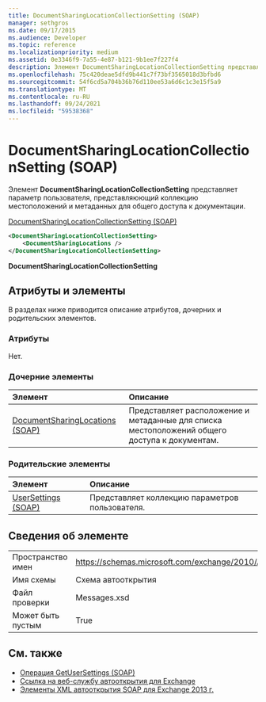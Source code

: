 ```yaml
---
title: DocumentSharingLocationCollectionSetting (SOAP)
manager: sethgros
ms.date: 09/17/2015
ms.audience: Developer
ms.topic: reference
ms.localizationpriority: medium
ms.assetid: 0e3346f9-7a55-4e87-b121-9b1ee7f227f4
description: Элемент DocumentSharingLocationCollectionSetting представляет параметр пользователя, представляюющий коллекцию местоположений и метаданных для общего доступа к документации.
ms.openlocfilehash: 75c420deae5dfd9b441c7f73bf3565018d3bfbd6
ms.sourcegitcommit: 54f6cd5a704b36b76d110ee53a6d6c1c3e15f5a9
ms.translationtype: MT
ms.contentlocale: ru-RU
ms.lasthandoff: 09/24/2021
ms.locfileid: "59538368"
---
```

# <a name="documentsharinglocationcollectionsetting-soap"></a>DocumentSharingLocationCollectionSetting (SOAP)

Элемент **DocumentSharingLocationCollectionSetting** представляет параметр пользователя, представляюющий коллекцию местоположений и метаданных для общего доступа к документации. 
  
[DocumentSharingLocationCollectionSetting (SOAP)](documentsharinglocationcollectionsetting-soap.md)
  
```XML
<DocumentSharingLocationCollectionSetting>
    <DocumentSharingLocations />
</DocumentSharingLocationCollectionSetting>
```

 **DocumentSharingLocationCollectionSetting**
## <a name="attributes-and-elements"></a>Атрибуты и элементы

В разделах ниже приводится описание атрибутов, дочерних и родительских элементов.
  
### <a name="attributes"></a>Атрибуты

Нет.
  
### <a name="child-elements"></a>Дочерние элементы

|**Элемент**|**Описание**|
|:-----|:-----|
|[DocumentSharingLocations (SOAP)](documentsharinglocations-soap.md) <br/> |Представляет расположение и метаданные для списка местоположений общего доступа к документам.  <br/> |
   
### <a name="parent-elements"></a>Родительские элементы

|**Элемент**|**Описание**|
|:-----|:-----|
|[UserSettings (SOAP)](usersettings-soap.md) <br/> |Представляет коллекцию параметров пользователя.  <br/> |
   
## <a name="element-information"></a>Сведения об элементе

|||
|:-----|:-----|
|Пространство имен  <br/> |https://schemas.microsoft.com/exchange/2010/Autodiscover  <br/> |
|Имя схемы  <br/> |Схема автооткрытия  <br/> |
|Файл проверки  <br/> |Messages.xsd  <br/> |
|Может быть пустым  <br/> |True  <br/> |
   
## <a name="see-also"></a>См. также

- [Операция GetUserSettings (SOAP)](getusersettings-operation-soap.md)
- [Ссылка на веб-службу автооткрытия для Exchange](autodiscover-web-service-reference-for-exchange.md)
- [Элементы XML автооткрытия SOAP для Exchange 2013 г.](soap-autodiscover-xml-elements-for-exchange-2013.md)

